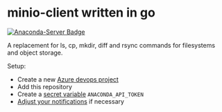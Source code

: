 # minio-client written in go
[![Anaconda-Server Badge](https://anaconda.org/ome/go-mc/badges/version.svg)](https://anaconda.org/ome/go-mc)

A replacement for ls, cp, mkdir, diff and rsync commands for filesystems and object storage.

Setup:
- Create a new [Azure devops project](https://azure.microsoft.com/en-gb/services/devops/pipelines/)
- Add this repository
- Create a [secret variable](https://docs.microsoft.com/en-us/azure/devops/pipelines/process/variables?view=azure-devops&tabs=yaml%2Cbatch#secret-variables) `ANACONDA_API_TOKEN`
- [Adjust your notifications](https://docs.microsoft.com/en-us/azure/devops/notifications/manage-your-personal-notifications?view=azure-devops&tabs=preview-page) if necessary
